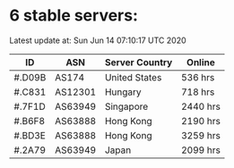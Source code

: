 # 6 stable servers:

Latest update at: Sun Jun 14 07:10:17 UTC 2020

| ID | ASN | Server Country | Online |
| -- | --- | -------------- | ------ |
| #.D09B | AS174 | United States | 536 hrs |
| #.C831 | AS12301 | Hungary | 718 hrs |
| #.7F1D | AS63949 | Singapore | 2440 hrs |
| #.B6F8 | AS63888 | Hong Kong | 2190 hrs |
| #.BD3E | AS63888 | Hong Kong | 3259 hrs |
| #.2A79 | AS63949 | Japan | 2099 hrs |

